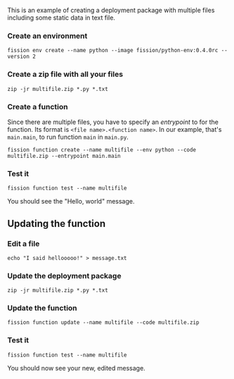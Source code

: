 This is an example of creating a deployment package with multiple
files including some static data in text file.

### Create an environment

```
fission env create --name python --image fission/python-env:0.4.0rc --version 2
```

### Create a zip file with all your files

```
zip -jr multifile.zip *.py *.txt
```

### Create a function

Since there are multiple files, you have to specify an _entrypoint_ to
for the function.  Its format is `<file name>.<function name>`. In our
example, that's `main.main`, to run function `main` in `main.py`.

```
fission function create --name multifile --env python --code multifile.zip --entrypoint main.main
```

### Test it

```
fission function test --name multifile
```

You should see the "Hello, world" message.


## Updating the function

### Edit a file

```
echo "I said hellooooo!" > message.txt
```

### Update the deployment package

```
zip -jr multifile.zip *.py *.txt
```

### Update the function

```
fission function update --name multifile --code multifile.zip
```

### Test it

```
fission function test --name multifile
```

You should now see your new, edited message.

